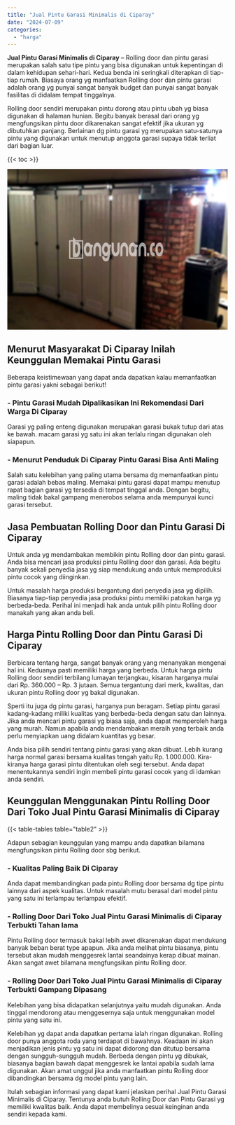 ```yaml
---
title: "Jual Pintu Garasi Minimalis di Ciparay"
date: "2024-07-09"
categories: 
  - "harga"
---
```


**Jual Pintu Garasi Minimalis di Ciparay** – Rolling door dan pintu garasi merupakan salah satu tipe pintu yang bisa digunakan untuk kepentingan di dalam kehidupan sehari-hari. Kedua benda ini seringkali diterapkan di tiap-tiap rumah. Biasaya orang yg manfaatkan Rolling door dan pintu garasi adalah orang yg punyai sangat banyak budget dan punyai sangat banyak fasilitas di didalam tempat tinggalnya.

Rolling door sendiri merupakan pintu dorong atau pintu ubah yg biasa digunakan di halaman hunian. Begitu banyak berasal dari orang yg mengfungsikan pintu door dikarenakan sangat efektif jika ukuran yg dibutuhkan panjang. Berlainan dg pintu garasi yg merupakan satu-satunya pintu yang digunakan untuk menutup anggota garasi supaya tidak terliat dari bagian luar.

{{< toc >}}

![Jual Pintu Garasi Minimalis di Ciparay](/images/pintu-garasi-35.png)

## Menurut Masyarakat Di Ciparay Inilah Keunggulan Memakai Pintu Garasi

Beberapa keistimewaan yang dapat anda dapatkan kalau memanfaatkan pintu garasi yakni sebagai berikut!

### \- Pintu Garasi Mudah Dipalikasikan Ini Rekomendasi Dari Warga Di Ciparay

Garasi yg paling enteng digunakan merupakan garasi bukak tutup dari atas ke bawah. macam garasi yg satu ini akan terlalu ringan digunakan oleh siapapun.

### \- Menurut Penduduk Di Ciparay Pintu Garasi Bisa Anti Maling

Salah satu kelebihan yang paling utama bersama dg memanfaatkan pintu garasi adalah bebas maling. Memakai pintu garasi dapat mampu menutup rapat bagian garasi yg tersedia di tempat tinggal anda. Dengan begitu, maling tidak bakal gampang menerobos selama anda mempunyai kunci garasi tersebut.

## Jasa Pembuatan Rolling Door dan Pintu Garasi Di Ciparay

Untuk anda yg mendambakan membikin pintu Rolling door dan pintu garasi. Anda bisa mencari jasa produksi pintu Rolling door dan garasi. Ada begitu banyak sekali penyedia jasa yg siap mendukung anda untuk memproduksi pintu cocok yang diinginkan.

Untuk masalah harga produksi bergantung dari penyedia jasa yg dipilih. Biasanya tiap-tiap penyedia jasa produksi pintu memiliki patokan harga yg berbeda-beda. Perihal ini menjadi hak anda untuk pilih pintu Rolling door manakah yang akan anda beli.

## Harga Pintu Rolling Door dan Pintu Garasi Di Ciparay

Berbicara tentang harga, sangat banyak orang yang menanyakan mengenai hal ini. Keduanya pasti memiliki harga yang berbeda. Untuk harga pintu Rolling door sendiri terbilang lumayan terjangkau, kisaran harganya mulai dari Rp. 360.000 – Rp. 3 jutaan. Semua tergantung dari merk, kwalitas, dan ukuran pintu Rolling door yg bakal digunakan.

Sperti itu juga dg pintu garasi, harganya pun beragam. Setiap pintu garasi kadang-kadang miliki kualitas yang berbeda-beda dengan satu dan lainnya. Jika anda mencari pintu garasi yg biasa saja, anda dapat memperoleh harga yang murah. Namun apabila anda mendambakan meraih yang terbaik anda perlu menyiapkan uang didalam kuantitas yg besar.

Anda bisa pilih sendiri tentang pintu garasi yang akan dibuat. Lebih kurang harga normal garasi bersama kualitas tengah yaitu Rp. 1.000.000. Kira-kiranya harga garasi pintu ditentukan oleh segi tersebut. Anda dapat menentukannya sendiri ingin membeli pintu garasi cocok yang di idamkan anda sendiri.

## Keunggulan Menggunakan Pintu Rolling Door Dari Toko Jual Pintu Garasi Minimalis di Ciparay

{{< table-tables table="table2" >}}

Adapun sebagian keunggulan yang mampu anda dapatkan bilamana mengfungsikan pintu Rolling door sbg berikut.

### \- Kualitas Paling Baik Di Ciparay

Anda dapat membandingkan pada pintu Rolling door bersama dg tipe pintu lainnya dari aspek kualitas. Untuk masalah mutu berasal dari model pintu yang satu ini terlampau terlampau efektif.

### \- Rolling Door Dari Toko Jual Pintu Garasi Minimalis di Ciparay Terbukti Tahan lama

Pintu Rolling door termasuk bakal lebih awet dikarenakan dapat mendukung banyak beban berat type apapun. Jika anda melihat pintu biasanya, pintu tersebut akan mudah menggesrek lantai seandainya kerap dibuat mainan. Akan sangat awet bilamana mengfungsikan pintu Rolling door.

### \- Rolling Door Dari Toko Jual Pintu Garasi Minimalis di Ciparay Terbukti Gampang Dipasang

Kelebihan yang bisa didapatkan selanjutnya yaitu mudah digunakan. Anda tinggal mendorong atau menggesernya saja untuk menggunakan model pintu yang satu ini.

Kelebihan yg dapat anda dapatkan pertama ialah ringan digunakan. Rolling door punya anggota roda yang terdapat di bawahnya. Keadaan ini akan menjadikan jenis pintu yg satu ini dapat didorong dan ditutup bersama dengan sungguh-sungguh mudah. Berbeda dengan pintu yg dibukak, biasanya bagian bawah dapat menggesrek ke lantai apabila sudah lama digunakan. Akan amat unggul jika anda manfaatkan pintu Rolling door dibandingkan bersama dg model pintu yang lain.

Itulah sebagian informasi yang dapat kami jelaskan perihal Jual Pintu Garasi Minimalis di Ciparay. Tentunya anda butuh Rolling Door dan Pintu Garasi yg memiliki kwalitas baik. Anda dapat membelinya sesuai keinginan anda sendiri kepada kami.
